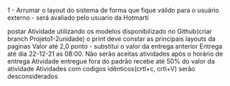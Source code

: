 1 - Arrumar o layout do sistema de forma que fique válido para o usuário externo - será avaliado pelo usuario da Hotmarti

 postar Atividade utilizando os modelos disponibilizado no Github(criar branch  Projeto1-2unidade)
 o print deve constar as principais layouts da paginas
 Valor até 2,0 ponto - substitui o valor da entrega anterior
 Entrega até dia  22-12-21 as 08:00. 
 Não serão aceitas atividades após o horário de entrega
 Atividade entregue fora do padrão recebe até 50% do valor da atividade
 Atividades com codigos idênticos(crtl+c, crtl+V) serão desconsiderados